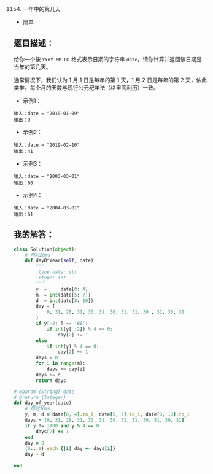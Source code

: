 1154. 一年中的第几天

- 简单

## 题目描述：
给你一个按 `YYYY-MM-DD` 格式表示日期的字符串 `date`，请你计算并返回该日期是当年的第几天。

通常情况下，我们认为 1 月 1 日是每年的第 1 天，1 月 2 日是每年的第 2 天，依此类推。每个月的天数与现行公元纪年法（格里高利历）一致。


- 示例1：
```
输入：date = "2019-01-09"
输出：9
```

- 示例2：
```
输入：date = "2019-02-10"
输出：41
```

- 示例3：
```
输入：date = "2003-03-01"
输出：60
```

- 示例4：
```
输入：date = "2004-03-01"
输出：61
```

## 我的解答：
``` python
class Solution(object):
    # 用时20ms
    def dayOfYear(self, date):
        """
        :type date: str
        :rtype: int
        """
        y  =     date[0: 4]
        m  = int(date[5: 7])
        d  = int(date[8: 10])
        day = [
            0, 31, 28, 31, 30, 31, 30, 31, 31, 30 , 31, 30, 31
        ]
        if y[-2: ] == '00':
            if int(y[ :2]) % 4 == 0:
                day[2] += 1
        else:
            if int(y) % 4 == 0:
                day[2] += 1
        days = 0
        for i in range(m):
            days += day[i]
        days += d
        return days
```

```ruby
# @param {String} date
# @return {Integer}
def day_of_year(date)
    # 用时36ms
    y, m, d = date[0, 4].to_i, date[5, 7].to_i, date[8, 10].to_i
    days = [0, 31, 28, 31, 30, 31, 30, 31, 31, 30, 31, 30, 31]
    if y != 1900 and y % 4 == 0
        days[2] += 1
    end
    day = 0
    (0...m).each {|i| day += days[i]}
    day + d
        
end
```